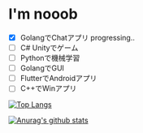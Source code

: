 # I'm nooob

- [x] GolangでChatアプリ
      progressing..
- [ ] C# Unityでゲーム
- [ ] Pythonで機械学習
- [ ] GolangでGUI
- [ ] FlutterでAndroidアプリ
- [ ] C++でWinアプリ

[![Top Langs](https://github-readme-stats.vercel.app/api/top-langs/?username=ch31212y&theme=dark&layout=compact)](https://github.com/ch31212y)

[![Anurag's github stats](https://github-readme-stats.vercel.app/api?username=ch31212y&show_icons=true&theme=dark&hide=stars&count_private=true)](https://github.com/ch31212y)
